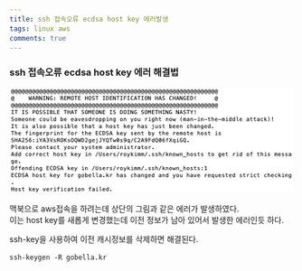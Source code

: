 ```yaml
---
title: ssh 접속오류 ecdsa host key 에러발생
tags: linux aws 
comments: true
---
```


### ssh 접속오류 ecdsa host key 에러 해결법

![alt text](/assets/img/sh41.png "sh41")

맥북으로 aws접속을 하려는데 상단의 그림과 같은 에러가 발생하였다.   
이는 host key를 새롭게 변경했는데 이전 정보가 남아 있어서 발생한 에러인듯 하다.   

ssh-key을 사용하여 이전 캐시정보를 삭제하면 해결된다. 
```
ssh-keygen -R gobella.kr
```

